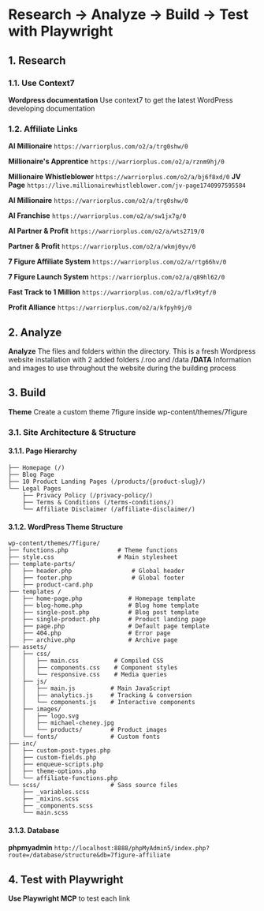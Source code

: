 # Research → Analyze → Build → Test with Playwright

## 1. Research

### 1.1. Use Context7

**Wordpress documentation** Use context7 to get the latest WordPress developing documentation

### 1.2. Affiliate Links

**AI Millionaire** `https://warriorplus.com/o2/a/trg0shw/0`

**Millionaire's Apprentice** `https://warriorplus.com/o2/a/rznm9hj/0`

**Millionaire Whistleblower** `https://warriorplus.com/o2/a/bj6f8xd/0`
**JV Page** `https://live.millionairewhistleblower.com/jv-page1740997595584`

**AI Millionaire** `https://warriorplus.com/o2/a/trg0shw/0`

**AI Franchise** `https://warriorplus.com/o2/a/sw1jx7g/0`

**AI Partner & Profit** `https://warriorplus.com/o2/a/wts2719/0`

**Partner & Profit** `https://warriorplus.com/o2/a/wkmj0yv/0`

**7 Figure Affiliate System** `https://warriorplus.com/o2/a/rtg66hv/0`

**7 Figure Launch System** `https://warriorplus.com/o2/a/q89hl62/0`

**Fast Track to 1 Million** `https://warriorplus.com/o2/a/flx9tyf/0`

**Profit Alliance** `https://warriorplus.com/o2/a/kfpyh9j/0`

## 2. Analyze

**Analyze** The files and folders within the directory. This is a fresh Wordpress website installation with 2 added folders /.roo and /data
**/DATA** Information and images to use throughout the website during the building process

## 3. Build

**Theme** Create a custom theme 7figure inside wp-content/themes/7figure

### 3.1. Site Architecture & Structure

#### 3.1.1. Page Hierarchy

```
├── Homepage (/)
├── Blog Page
├── 10 Product Landing Pages (/products/{product-slug}/)
└── Legal Pages
    ├── Privacy Policy (/privacy-policy/)
    ├── Terms & Conditions (/terms-conditions/)
    └── Affiliate Disclaimer (/affiliate-disclaimer/)
```

#### 3.1.2. WordPress Theme Structure

```
wp-content/themes/7figure/
├── functions.php              # Theme functions
├── style.css                  # Main stylesheet
├── template-parts/
│   ├── header.php                 # Global header
│   ├── footer.php                 # Global footer
│   ├── product-card.php
├── templates /
│   ├── home-page.php             # Homepage template
│   ├── blog-home.php             # Blog home template
│   ├── single-post.php           # Blog post template
│   ├── single-product.php        # Product landing page
│   ├── page.php                  # Default page template
│   ├── 404.php                   # Error page
│   ├── archive.php               # Archive page
├── assets/
│   ├── css/
│   │   ├── main.css          # Compiled CSS
│   │   ├── components.css    # Component styles
│   │   └── responsive.css    # Media queries
│   ├── js/
│   │   ├── main.js          # Main JavaScript
│   │   ├── analytics.js     # Tracking & conversion
│   │   └── components.js    # Interactive components
│   ├── images/
│   │   ├── logo.svg
│   │   ├── michael-cheney.jpg
│   │   └── products/        # Product images
│   └── fonts/               # Custom fonts
├── inc/
│   ├── custom-post-types.php
│   ├── custom-fields.php
│   ├── enqueue-scripts.php
│   ├── theme-options.php
│   └── affiliate-functions.php
└── scss/                    # Sass source files
    ├── _variables.scss
    ├── _mixins.scss
    ├── _components.scss
    └── main.scss
```

#### 3.1.3. Database

**phpmyadmin** `http://localhost:8888/phpMyAdmin5/index.php?route=/database/structure&db=7figure-affiliate`

## 4. Test with Playwright

**Use Playwright MCP** to test each link
